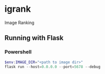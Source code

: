 # igrank

Image Ranking

## Running with Flask

### Powershell

```powershell
$env:IMAGE_DIR="<path to image dir>"
flask run --host=0.0.0.0 --port=5678 --debug
```
